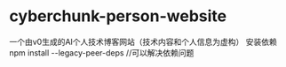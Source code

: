 # cyberchunk-person-website
一个由v0生成的AI个人技术博客网站（技术内容和个人信息为虚构）
安装依赖
npm install --legacy-peer-deps //可以解决依赖问题